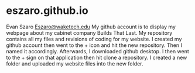 # eszaro.github.io
Evan Szaro Eszaro@waketech.edu
My github account is to display my webpage about my cabinet company Builds That Last.
My repository contains all my files and revisions of coding for my website.
I created my github account then went to the + icon and hit the new repository. Then I named it accordingly. Afterwards, I downloaded github desktop. I then went to the + sign on that application then hit clone a repository. I created a new folder and uploaded my website files into the new folder.
